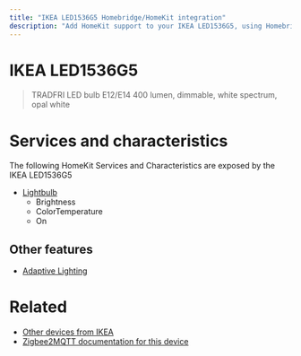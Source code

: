 ```yaml
---
title: "IKEA LED1536G5 Homebridge/HomeKit integration"
description: "Add HomeKit support to your IKEA LED1536G5, using Homebridge, Zigbee2MQTT and homebridge-z2m."
---
```

<!---
This file has been GENERATED using src/docgen/docgen.ts
DO NOT EDIT THIS FILE MANUALLY!
-->
# IKEA LED1536G5
> TRADFRI LED bulb E12/E14 400 lumen, dimmable, white spectrum, opal white


# Services and characteristics
The following HomeKit Services and Characteristics are exposed by
the IKEA LED1536G5

* [Lightbulb](../../light.md)
  * Brightness
  * ColorTemperature
  * On


## Other features
* [Adaptive Lighting](../../light.md)


# Related
* [Other devices from IKEA](../index.md#ikea)
* [Zigbee2MQTT documentation for this device](https://www.zigbee2mqtt.io/devices/LED1536G5.html)